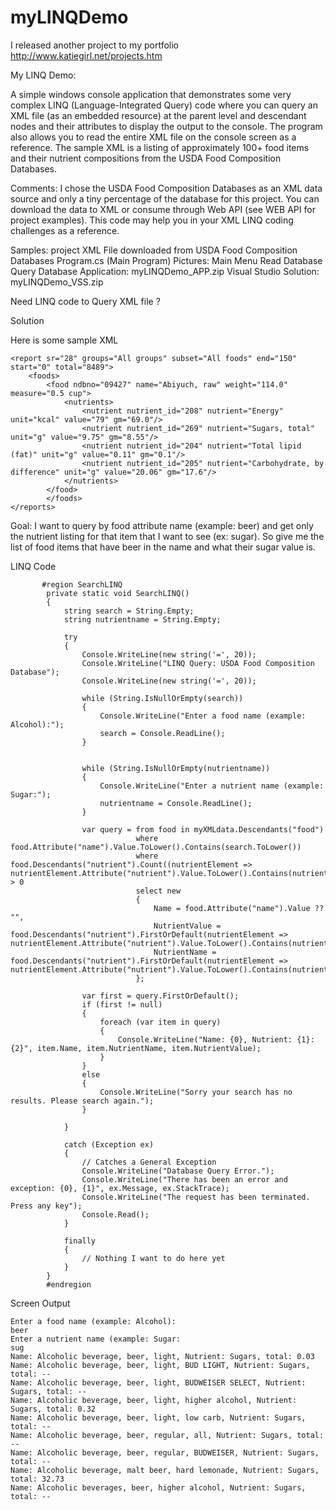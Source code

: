 # myLINQDemo
I released another project to my portfolio http://www.katiegirl.net/projects.htm

My LINQ Demo: 

A simple windows console application that demonstrates some very complex LINQ (Language-Integrated Query) code where you can query an XML file (as an embedded resource) at the parent level and descendant nodes and their attributes to display the output to the console. The program also allows you to read the entire XML file on the console screen as a reference. The sample XML is a listing of approximately 100+ food items and their nutrient compositions from the USDA Food Composition Databases. 

Comments: I chose the USDA Food Composition Databases as an XML data source and only a tiny percentage of the database for this project. You can download the data to XML or consume through Web API (see WEB API for project examples). This code may help you in your XML LINQ coding challenges as a reference. 

Samples: 
project XML File downloaded from USDA Food Composition Databases
Program.cs (Main Program)
Pictures: 
Main Menu
Read Database
Query Database
Application: myLINQDemo_APP.zip
Visual Studio Solution: myLINQDemo_VSS.zip 

Need LINQ code to Query XML file ?

Solution 

Here is some sample XML

```
<report sr="28" groups="All groups" subset="All foods" end="150" start="0" total="8489">
	<foods>
		<food ndbno="09427" name="Abiyuch, raw" weight="114.0" measure="0.5 cup">
			<nutrients>
				<nutrient nutrient_id="208" nutrient="Energy" unit="kcal" value="79" gm="69.0"/>
				<nutrient nutrient_id="269" nutrient="Sugars, total" unit="g" value="9.75" gm="8.55"/>
				<nutrient nutrient_id="204" nutrient="Total lipid (fat)" unit="g" value="0.11" gm="0.1"/>
				<nutrient nutrient_id="205" nutrient="Carbohydrate, by difference" unit="g" value="20.06" gm="17.6"/>
			</nutrients>
		</food>
		</foods>
</reports>
```

Goal: I want to query by food attribute name (example: beer) and get only the nutrient listing for that item that I want to see (ex: sugar). So give me the list of food items that have beer in the name and what their sugar value is.

LINQ Code

```
       #region SearchLINQ
        private static void SearchLINQ()
        {
            string search = String.Empty;
            string nutrientname = String.Empty;

            try
            {
                Console.WriteLine(new string('=', 20));
                Console.WriteLine("LINQ Query: USDA Food Composition Database");
                Console.WriteLine(new string('=', 20));

                while (String.IsNullOrEmpty(search))
                {
                    Console.WriteLine("Enter a food name (example: Alcohol):");
                    search = Console.ReadLine();
                }


                while (String.IsNullOrEmpty(nutrientname))
                {
                    Console.WriteLine("Enter a nutrient name (example: Sugar:");
                    nutrientname = Console.ReadLine();
                }

                var query = from food in myXMLdata.Descendants("food")
                            where food.Attribute("name").Value.ToLower().Contains(search.ToLower())                           
                            where food.Descendants("nutrient").Count((nutrientElement => nutrientElement.Attribute("nutrient").Value.ToLower().Contains(nutrientname.ToLower()))) > 0
                            select new
                            {
                                Name = food.Attribute("name").Value ?? "",
                                NutrientValue = food.Descendants("nutrient").FirstOrDefault(nutrientElement => nutrientElement.Attribute("nutrient").Value.ToLower().Contains(nutrientname.ToLower())).Attribute("value").Value,
                                NutrientName = food.Descendants("nutrient").FirstOrDefault(nutrientElement => nutrientElement.Attribute("nutrient").Value.ToLower().Contains(nutrientname.ToLower())).Attribute("nutrient").Value
                            };
                
                var first = query.FirstOrDefault();
                if (first != null)
                {
                    foreach (var item in query)
                    {
                        Console.WriteLine("Name: {0}, Nutrient: {1}: {2}", item.Name, item.NutrientName, item.NutrientValue);
                    }
                }
                else
                {
                    Console.WriteLine("Sorry your search has no results. Please search again.");
                }

            }

            catch (Exception ex)
            {
                // Catches a General Exception
                Console.WriteLine("Database Query Error.");
                Console.WriteLine("There has been an error and exception: {0}, {1}", ex.Message, ex.StackTrace);
                Console.WriteLine("The request has been terminated. Press any key");
                Console.Read();
            }

            finally
            {
                // Nothing I want to do here yet
            }
        }
        #endregion

```


Screen Output

```
Enter a food name (example: Alcohol):
beer
Enter a nutrient name (example: Sugar:
sug
Name: Alcoholic beverage, beer, light, Nutrient: Sugars, total: 0.03
Name: Alcoholic beverage, beer, light, BUD LIGHT, Nutrient: Sugars, total: --
Name: Alcoholic beverage, beer, light, BUDWEISER SELECT, Nutrient: Sugars, total: --
Name: Alcoholic beverage, beer, light, higher alcohol, Nutrient: Sugars, total: 0.32
Name: Alcoholic beverage, beer, light, low carb, Nutrient: Sugars, total: --
Name: Alcoholic beverage, beer, regular, all, Nutrient: Sugars, total: --
Name: Alcoholic beverage, beer, regular, BUDWEISER, Nutrient: Sugars, total: --
Name: Alcoholic beverage, malt beer, hard lemonade, Nutrient: Sugars, total: 32.73
Name: Alcoholic beverages, beer, higher alcohol, Nutrient: Sugars, total: --

```
